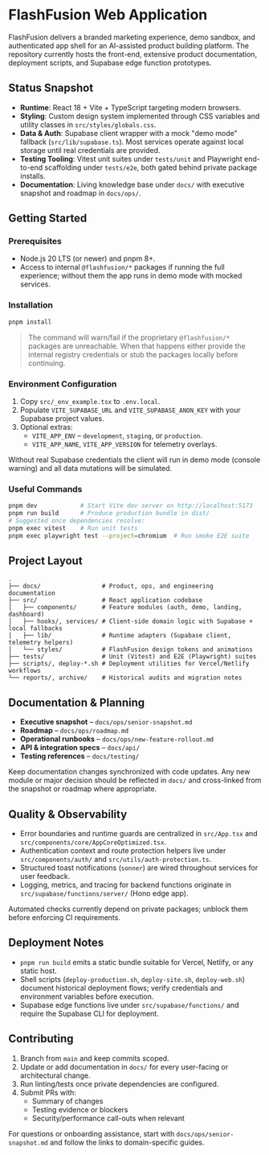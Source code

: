 # FlashFusion Web Application

FlashFusion delivers a branded marketing experience, demo sandbox, and authenticated app shell for an AI-assisted product building platform. The repository currently hosts the front-end, extensive product documentation, deployment scripts, and Supabase edge function prototypes.

## Status Snapshot
- **Runtime**: React 18 + Vite + TypeScript targeting modern browsers.
- **Styling**: Custom design system implemented through CSS variables and utility classes in `src/styles/globals.css`.
- **Data & Auth**: Supabase client wrapper with a mock "demo mode" fallback (`src/lib/supabase.ts`). Most services operate against local storage until real credentials are provided.
- **Testing Tooling**: Vitest unit suites under `tests/unit` and Playwright end-to-end scaffolding under `tests/e2e`, both gated behind private package installs.
- **Documentation**: Living knowledge base under `docs/` with executive snapshot and roadmap in `docs/ops/`.

## Getting Started

### Prerequisites
- Node.js 20 LTS (or newer) and pnpm 8+.
- Access to internal `@flashfusion/*` packages if running the full experience; without them the app runs in demo mode with mocked services.

### Installation
```bash
pnpm install
```
> The command will warn/fail if the proprietary `@flashfusion/*` packages are unreachable. When that happens either provide the internal registry credentials or stub the packages locally before continuing.

### Environment Configuration
1. Copy `src/_env_example.tsx` to `.env.local`.
2. Populate `VITE_SUPABASE_URL` and `VITE_SUPABASE_ANON_KEY` with your Supabase project values.
3. Optional extras:
   - `VITE_APP_ENV` – `development`, `staging`, or `production`.
   - `VITE_APP_NAME`, `VITE_APP_VERSION` for telemetry overlays.

Without real Supabase credentials the client will run in demo mode (console warning) and all data mutations will be simulated.

### Useful Commands
```bash
pnpm dev            # Start Vite dev server on http://localhost:5173
pnpm run build      # Produce production bundle in dist/
# Suggested once dependencies resolve:
pnpm exec vitest    # Run unit tests
pnpm exec playwright test --project=chromium  # Run smoke E2E suite
```

## Project Layout
```
.
├── docs/                 # Product, ops, and engineering documentation
├── src/                  # React application codebase
│   ├── components/       # Feature modules (auth, demo, landing, dashboard)
│   ├── hooks/, services/ # Client-side domain logic with Supabase + local fallbacks
│   ├── lib/              # Runtime adapters (Supabase client, telemetry helpers)
│   └── styles/           # FlashFusion design tokens and animations
├── tests/                # Unit (Vitest) and E2E (Playwright) suites
├── scripts/, deploy-*.sh # Deployment utilities for Vercel/Netlify workflows
└── reports/, archive/    # Historical audits and migration notes
```

## Documentation & Planning
- **Executive snapshot** – `docs/ops/senior-snapshot.md`
- **Roadmap** – `docs/ops/roadmap.md`
- **Operational runbooks** – `docs/ops/new-feature-rollout.md`
- **API & integration specs** – `docs/api/`
- **Testing references** – `docs/testing/`

Keep documentation changes synchronized with code updates. Any new module or major decision should be reflected in `docs/` and cross-linked from the snapshot or roadmap where appropriate.

## Quality & Observability
- Error boundaries and runtime guards are centralized in `src/App.tsx` and `src/components/core/AppCoreOptimized.tsx`.
- Authentication context and route protection helpers live under `src/components/auth/` and `src/utils/auth-protection.ts`.
- Structured toast notifications (`sonner`) are wired throughout services for user feedback.
- Logging, metrics, and tracing for backend functions originate in `src/supabase/functions/server/` (Hono edge app).

Automated checks currently depend on private packages; unblock them before enforcing CI requirements.

## Deployment Notes
- `pnpm run build` emits a static bundle suitable for Vercel, Netlify, or any static host.
- Shell scripts (`deploy-production.sh`, `deploy-site.sh`, `deploy-web.sh`) document historical deployment flows; verify credentials and environment variables before execution.
- Supabase edge functions live under `src/supabase/functions/` and require the Supabase CLI for deployment.

## Contributing
1. Branch from `main` and keep commits scoped.
2. Update or add documentation in `docs/` for every user-facing or architectural change.
3. Run linting/tests once private dependencies are configured.
4. Submit PRs with:
   - Summary of changes
   - Testing evidence or blockers
   - Security/performance call-outs when relevant

For questions or onboarding assistance, start with `docs/ops/senior-snapshot.md` and follow the links to domain-specific guides.
